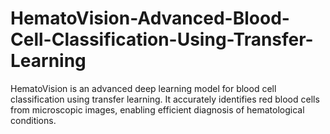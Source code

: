 # HematoVision-Advanced-Blood-Cell-Classification-Using-Transfer-Learning
HematoVision is an advanced deep learning model for blood cell classification using transfer learning. It accurately identifies red blood cells from microscopic images, enabling efficient diagnosis of hematological conditions.
